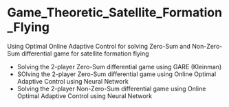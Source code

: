 # Game_Theoretic_Satellite_Formation_Flying
Using Optimal Online Adaptive Control for solving Zero-Sum and Non-Zero-Sum differential game for satellite formation flying
- Solving the 2-player Zero-Sum differential game using GARE (Kleinman)
- SOlving the 2-player Zero-Sum differential game using Online Optimal Adaptive Control using Neural Network
- Solving the 2-player Non-Zero-Sum differential game using Online Optimal Adaptive Control using Neural Network

